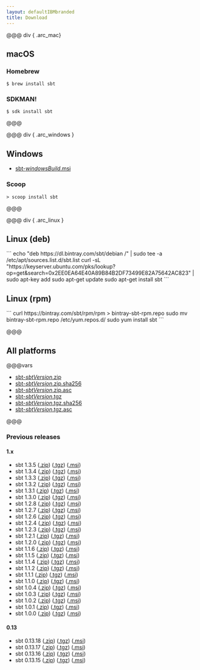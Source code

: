 ```yaml
---
layout: defaultIBMbranded
title: Download
---
```


@@@ div { .arc_mac}

macOS
-----

### Homebrew

```
$ brew install sbt
```

### SDKMAN!

```
$ sdk install sbt
```

@@@

@@@ div { .arc_windows }

Windows
-------

- [sbt-$windowsBuild$.msi](https://piccolo.link/sbt-$windowsBuild$.msi)

### Scoop

```
> scoop install sbt
```

@@@

@@@ div { .arc_linux }

  <div class="distro_debian">
  	<h2>Linux (deb)</h2>
```
echo "deb https://dl.bintray.com/sbt/debian /" | sudo tee -a /etc/apt/sources.list.d/sbt.list
curl -sL "https://keyserver.ubuntu.com/pks/lookup?op=get&search=0x2EE0EA64E40A89B84B2DF73499E82A75642AC823" | sudo apt-key add
sudo apt-get update
sudo apt-get install sbt
```
  </div>

  <div class="distro_redhat">
  	<h2>Linux (rpm)</h2>
```
curl https://bintray.com/sbt/rpm/rpm > bintray-sbt-rpm.repo
sudo mv bintray-sbt-rpm.repo /etc/yum.repos.d/
sudo yum install sbt
```
  </div>

@@@

All platforms
-------------

@@@vars

- [sbt-$sbtVersion$.zip](https://piccolo.link/sbt-$sbtVersion$.zip)
- [sbt-$sbtVersion$.zip.sha256](https://piccolo.link/sbt-$sbtVersion$.zip.sha256)
- [sbt-$sbtVersion$.zip.asc](https://piccolo.link/sbt-$sbtVersion$.zip.asc)
- [sbt-$sbtVersion$.tgz](https://piccolo.link/sbt-$sbtVersion$.tgz)
- [sbt-$sbtVersion$.tgz.sha256](https://piccolo.link/sbt-$sbtVersion$.tgz.sha256)
- [sbt-$sbtVersion$.tgz.asc](https://piccolo.link/sbt-$sbtVersion$.tgz.asc)

@@@

### Previous releases

<h4>1.x</h4>
<ul>

<li>
  sbt 1.3.5
  (<a href="https://piccolo.link/sbt-1.3.5.zip">.zip</a>)
  (<a href="https://piccolo.link/sbt-1.3.5.tgz">.tgz</a>)
  (<a href="https://piccolo.link/sbt-1.3.5.msi">.msi</a>)
</li>

<li>
  sbt 1.3.4
  (<a href="https://piccolo.link/sbt-1.3.4.zip">.zip</a>)
  (<a href="https://piccolo.link/sbt-1.3.4.tgz">.tgz</a>)
  (<a href="https://piccolo.link/sbt-1.3.4.msi">.msi</a>)
</li>

<li>
  sbt 1.3.3
  (<a href="https://piccolo.link/sbt-1.3.3.zip">.zip</a>)
  (<a href="https://piccolo.link/sbt-1.3.3.tgz">.tgz</a>)
  (<a href="https://piccolo.link/sbt-1.3.3.msi">.msi</a>)
</li>

<li>
  sbt 1.3.2
  (<a href="https://piccolo.link/sbt-1.3.2.zip">.zip</a>)
  (<a href="https://piccolo.link/sbt-1.3.2.tgz">.tgz</a>)
  (<a href="https://piccolo.link/sbt-1.3.2.msi">.msi</a>)
</li>

<li>
  sbt 1.3.1
  (<a href="https://piccolo.link/sbt-1.3.1.zip">.zip</a>)
  (<a href="https://piccolo.link/sbt-1.3.1.tgz">.tgz</a>)
  (<a href="https://piccolo.link/sbt-1.3.1.msi">.msi</a>)
</li>

<li>
  sbt 1.3.0
  (<a href="https://piccolo.link/sbt-1.3.0.zip">.zip</a>)
  (<a href="https://piccolo.link/sbt-1.3.0.tgz">.tgz</a>)
  (<a href="https://piccolo.link/sbt-1.3.0.msi">.msi</a>)
</li>

<li>
  sbt 1.2.8
  (<a href="https://piccolo.link/sbt-1.2.8.zip">.zip</a>)
  (<a href="https://piccolo.link/sbt-1.2.8.tgz">.tgz</a>)
  (<a href="https://piccolo.link/sbt-1.2.8.msi">.msi</a>)
</li>

<li>
  sbt 1.2.7
  (<a href="https://piccolo.link/sbt-1.2.7.zip">.zip</a>)
  (<a href="https://piccolo.link/sbt-1.2.7.tgz">.tgz</a>)
  (<a href="https://piccolo.link/sbt-1.2.7.msi">.msi</a>)
</li>

<li>
  sbt 1.2.6
  (<a href="https://piccolo.link/sbt-1.2.6.zip">.zip</a>)
  (<a href="https://piccolo.link/sbt-1.2.6.tgz">.tgz</a>)
  (<a href="https://piccolo.link/sbt-1.2.6.msi">.msi</a>)
</li>

<li>
  sbt 1.2.4
  (<a href="https://piccolo.link/sbt-1.2.4.zip">.zip</a>)
  (<a href="https://piccolo.link/sbt-1.2.4.tgz">.tgz</a>)
  (<a href="https://piccolo.link/sbt-1.2.4.msi">.msi</a>)
</li>

<li>
  sbt 1.2.3
  (<a href="https://piccolo.link/sbt-1.2.3.zip">.zip</a>)
  (<a href="https://piccolo.link/sbt-1.2.3.tgz">.tgz</a>)
  (<a href="https://piccolo.link/sbt-1.2.3.msi">.msi</a>)
</li>

<li>
  sbt 1.2.1
  (<a href="https://piccolo.link/sbt-1.2.1.zip">.zip</a>)
  (<a href="https://piccolo.link/sbt-1.2.1.tgz">.tgz</a>)
  (<a href="https://piccolo.link/sbt-1.2.1.msi">.msi</a>)
</li>

<li>
  sbt 1.2.0
  (<a href="https://piccolo.link/sbt-1.2.0.zip">.zip</a>)
  (<a href="https://piccolo.link/sbt-1.2.0.tgz">.tgz</a>)
  (<a href="https://piccolo.link/sbt-1.2.0.msi">.msi</a>)
</li>

<li>
  sbt 1.1.6
  (<a href="https://piccolo.link/sbt-1.1.6.zip">.zip</a>)
  (<a href="https://piccolo.link/sbt-1.1.6.tgz">.tgz</a>)
  (<a href="https://piccolo.link/sbt-1.1.6.msi">.msi</a>)
</li>

<li>
  sbt 1.1.5
  (<a href="https://piccolo.link/sbt-1.1.5.zip">.zip</a>)
  (<a href="https://piccolo.link/sbt-1.1.5.tgz">.tgz</a>)
  (<a href="https://piccolo.link/sbt-1.1.5.msi">.msi</a>)
</li>

<li>
  sbt 1.1.4
  (<a href="https://piccolo.link/sbt-1.1.4.zip">.zip</a>)
  (<a href="https://piccolo.link/sbt-1.1.4.tgz">.tgz</a>)
  (<a href="https://piccolo.link/sbt-1.1.4.msi">.msi</a>)
</li>

<li>
  sbt 1.1.2
  (<a href="https://piccolo.link/sbt-1.1.2.zip">.zip</a>)
  (<a href="https://piccolo.link/sbt-1.1.2.tgz">.tgz</a>)
  (<a href="https://piccolo.link/sbt-1.1.2.msi">.msi</a>)
</li>

<li>
  sbt 1.1.1
  (<a href="https://piccolo.link/sbt-1.1.1.zip">.zip</a>)
  (<a href="https://piccolo.link/sbt-1.1.1.tgz">.tgz</a>)
  (<a href="https://piccolo.link/sbt-1.1.1.msi">.msi</a>)
</li>

<li>
  sbt 1.1.0
  (<a href="https://piccolo.link/sbt-1.1.0.zip">.zip</a>)
  (<a href="https://piccolo.link/sbt-1.1.0.tgz">.tgz</a>)
  (<a href="https://piccolo.link/sbt-1.1.0.msi">.msi</a>)
</li>

<li>
  sbt 1.0.4
  (<a href="https://piccolo.link/sbt-1.0.4.zip">.zip</a>)
  (<a href="https://piccolo.link/sbt-1.0.4.tgz">.tgz</a>)
  (<a href="https://piccolo.link/sbt-1.0.4.msi">.msi</a>)
</li>

<li>
  sbt 1.0.3
  (<a href="https://piccolo.link/sbt-1.0.3.zip">.zip</a>)
  (<a href="https://piccolo.link/sbt-1.0.3.tgz">.tgz</a>)
  (<a href="https://piccolo.link/sbt-1.0.3.msi">.msi</a>)
</li>

<li>
  sbt 1.0.2
  (<a href="https://piccolo.link/sbt-1.0.2.zip">.zip</a>)
  (<a href="https://piccolo.link/sbt-1.0.2.tgz">.tgz</a>)
  (<a href="https://piccolo.link/sbt-1.0.2.msi">.msi</a>)
</li>

<li>
  sbt 1.0.1
  (<a href="https://piccolo.link/sbt-1.0.1.zip">.zip</a>)
  (<a href="https://piccolo.link/sbt-1.0.1.tgz">.tgz</a>)
  (<a href="https://piccolo.link/sbt-1.0.1.msi">.msi</a>)
</li>

<li>
  sbt 1.0.0
  (<a href="https://piccolo.link/sbt-1.0.0.zip">.zip</a>)
  (<a href="https://piccolo.link/sbt-1.0.0.tgz">.tgz</a>)
  (<a href="https://piccolo.link/sbt-1.0.0.msi">.msi</a>)
</li>

</ul>

<h4>0.13</h4>
<ul>
<li>
  sbt 0.13.18
  (<a href="https://piccolo.link/sbt-0.13.18.zip">.zip</a>)
  (<a href="https://piccolo.link/sbt-0.13.18.tgz">.tgz</a>)
  (<a href="https://piccolo.link/sbt-0.13.18.msi">.msi</a>)
</li>

<li>
  sbt 0.13.17
  (<a href="https://piccolo.link/sbt-0.13.17.zip">.zip</a>)
  (<a href="https://piccolo.link/sbt-0.13.17.tgz">.tgz</a>)
  (<a href="https://piccolo.link/sbt-0.13.17.msi">.msi</a>)
</li>

<li>
  sbt 0.13.16
  (<a href="https://piccolo.link/sbt-0.13.16.zip">.zip</a>)
  (<a href="https://piccolo.link/sbt-0.13.16.tgz">.tgz</a>)
  (<a href="https://piccolo.link/sbt-0.13.16.msi">.msi</a>)
</li>

<li>
  sbt 0.13.15
  (<a href="https://piccolo.link/sbt-0.13.15.zip">.zip</a>)
  (<a href="https://piccolo.link/sbt-0.13.15.tgz">.tgz</a>)
  (<a href="https://piccolo.link/sbt-0.13.15.msi">.msi</a>)
</li>

</ul>



